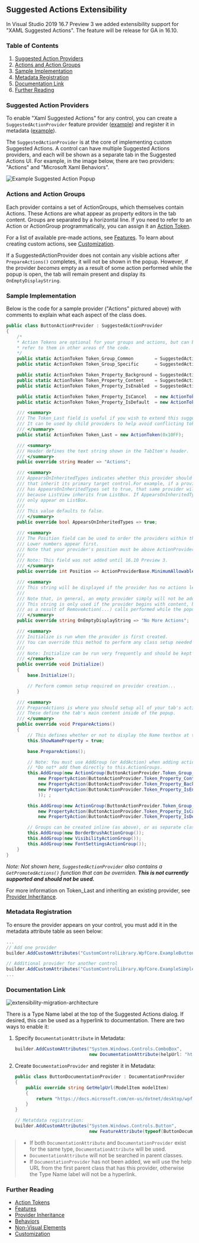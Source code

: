 ## Suggested Actions Extensibility

In Visual Studio 2019 16.7 Preview 3 we added extensibility support for "XAML Suggested Actions". The feature will be release for GA in 16.10.

### Table of Contents
1. [Suggested Action Providers](#Suggested-Action-Providers)
2. [Actions and Action Groups](#Actions-and-Action-Groups)
3. [Sample Implementation](#Sample-Implementation)
4. [Metadata Registration](#Metadata-Registration)
5. [Documentation Link](#Documentation-Link)
6. [Further Reading](#Further-Reading)

### Suggested Action Providers

>
To enable "Xaml Suggested Actions" for any control, you can create a `SuggestedActionProvider` feature provider ([example](#sample-implementation)) and register it in metadata ([example](#metadata-registration)).

The `SuggestedActionProvider` is at the core of implementing custom Suggested Actions. A control can have multiple Suggested Actions providers, and each will be shown as a separate tab in the Suggested Actions UI. For example, in the image below, there are two providers: "Actions" and  "Microsoft Xaml Behaviors".

![Example Suggested Action Popup](xaml-suggested-actions.png)

### Actions and Action Groups

Each provider contains a set of ActionGroups, which themselves contain Actions. These Actions are what appear as property editors in the tab content. Groups are separated by a horizontal line. If you need to refer to an Action or ActionGroup programmatically, you can assign it an [Action Token](./xaml-designer-suggested-actions-extensibility-tokens.md).

For a list of available pre-made actions, see [Features](./xaml-designer-suggested-actions-extensibility-features.md). To learn about creating custom actions, see [Customization](./xaml-designer-suggested-actions-extensibility-customization.md).

If a SuggestedActionProvider does not contain any visible actions after `PrepareActions()` completes, it will not be shown in the popup. However, if the provider _becomes_ empty as a result of some action performed while the popup is open, the tab will remain present and display its `OnEmptyDisplayString`.

### Sample Implementation

Below is the code for a sample provider ("Actions" pictured above) with comments to explain what each aspect of the class does.
```cs
public class ButtonActionProvider : SuggestedActionProvider
{
    /*
    * Action Tokens are optional for your groups and actions, but can be useful if you need to
    * refer to them in other areas of the code.
    */
    public static ActionToken Token_Group_Common        = SuggestedActionProviderTokens.Token_Group_Common;
    public static ActionToken Token_Group_Specific      = SuggestedActionProviderTokens.Token_Group_Specific;

    public static ActionToken Token_Property_Background = SuggestedActionProviderTokens.Token_Property_Background;
    public static ActionToken Token_Property_Content    = SuggestedActionProviderTokens.Token_Property_Content;
    public static ActionToken Token_Property_IsEnabled  = SuggestedActionProviderTokens.Token_Property_IsEnabled;

    public static ActionToken Token_Property_IsCancel   = new ActionToken(0x1001);
    public static ActionToken Token_Property_IsDefault  = new ActionToken(0x1002);

    /// <summary>
    /// The Token_Last field is useful if you wish to extend this suggested action provider.
    /// It can be used by child providers to help avoid conflicting token values.
    /// </summary>
    public static ActionToken Token_Last = new ActionToken(0x10FF);

    /// <summary>
    /// Header defines the text string shown in the TabItem's header.
    /// </summary>
    public override string Header => "Actions";

    /// <summary>
    /// AppearsOnInheritedTypes indicates whether this provider should be added to controls
    /// that inherit its primary target control.For example, if a provider on a WPF ListBox
    /// has AppearsOnInheritedTypes set to true, that same provider will appear on WPF ListViews,
    /// because ListView inherits from ListBox. If AppearsOnInheritedTypes is set to false, it will
    /// only appear on ListBox.
    ///
    /// This value defaults to false.
    /// </summary>
    public override bool AppearsOnInheritedTypes => true;

    /// <summary>
    /// The Position field can be used to order the providers within the Tab View.
    /// Lower numbers appear first.
    /// Note that your provider's position must be above ActionProviderBase.MinimumAllowablePosition or it will be ignored.
    /// 
    /// Note: This field was not added until 16.10 Preview 3.
    /// </summary>
    public override int Position => ActionProviderBase.MinimumAllowablePosition + 1;

    /// <summary>
    /// This string will be displayed if the provider has no actions left to display.
    ///
    /// Note that, in general, an empty provider simply will not be added as a tab.
    /// This string is only used if the provider begins with content, but becomes empty
    /// as a result of RemoveAction(...) calls performed while the popup is open.
    /// </summary>
    public override string OnEmptyDisplayString => "No More Actions";

    /// <summary>
    /// Initialize is run when the provider is first created.
    /// You can override this method to perform any class setup needed before other methods are run.
    ///
    /// Note: Initialize can be run very frequently and should be kept as lightweight as possible.
    /// </remarks>
    public override void Initialize()
    {
        base.Initialize();

        // Perform common setup required on provider creation...
    }

    /// <summary>
    /// PrepareActions is where you should setup all of your tab's action groups and actions.
    /// These define the tab's main content inside of the popup.
    /// </summary>
    public override void PrepareActions()
    {
        // This defines whether or not to display the Name textbox at the top of the tab  (defaults to false)
        this.ShowNameProperty = true;

        base.PrepareActions();

        // Note: You must use AddGroup (or AddAction) when adding actions to your provider.
        // *Do not* add them directly to this.ActionGroups.
        this.AddGroup(new ActionGroup(ButtonActionProvider.Token_Group_Common,
            new PropertyAction(ButtonActionProvider.Token_Property_Content, "Content"),
            new PropertyAction(ButtonActionProvider.Token_Property_Background, "Background"),
            new PropertyAction(ButtonActionProvider.Token_Property_IsEnabled, "IsEnabled")
            )); ;

        this.AddGroup(new ActionGroup(ButtonActionProvider.Token_Group_Specific,
            new PropertyAction(ButtonActionProvider.Token_Property_IsCancel, "IsCancel"),
            new PropertyAction(ButtonActionProvider.Token_Property_IsDefault, "IsDefault")));

        // Groups can be created inline (as above), or as separate classes that extend ActionGroup (as below).
        this.AddGroup(new BorderBrushActionGroup());
        this.AddGroup(new VisibilityActionGroup());
        this.AddGroup(new FontSettingsActionGroup());
    }
}
```
*Note: Not shown here, `SuggestedActionProvider` also contains a `GetPromotedActions()` function that can be overriden. **This is not currently supported and should not be used.***

For more information on Token_Last and inheriting an existing provider, see [Provider Inheritance](./xaml-designer-suggested-actions-provider-inheritance.md).

### Metadata Registration
To ensure the provider appears on your control, you must add it in the metadata attribute table as seen below:

```CS
...
// Add one provider
builder.AddCustomAttributes("CustomControlLibrary.WpfCore.ExampleButton", new FeatureAttribute(typeof(ExampleButtonSuggestedActionProvider)));

// Additional provider for another control
builder.AddCustomAttributes("CustomControlLibrary.WpfCore.ExampleSimpleButton", new FeatureAttribute(typeof(ExampleSimpleButtonSuggestedActionProvider)));
...
```

### Documentation Link
![extensibility-migration-architecture](xaml-suggested-actions-documentation.png)

There is a Type Name label at the top of the Suggested Actions dialog.
If desired, this can be used as a hyperlink to documentation. There are two ways to enable it:

1. Specify `DocumentationAttribute` in Metadata:

   ```csharp
   builder.AddCustomAttributes("System.Windows.Controls.ComboBox", 
                               new DocumentationAttribute(helpUrl: "https://docs.microsoft.com/en-us/dotnet/api/system.windows.controls.combobox"));
   ```

2. Create `DocumentationProvider` and register it in Metadata:

   ```csharp
   public class ButtonDocumentationProvider : DocumentationProvider
   {
       public override string GetHelpUrl(ModelItem modelItem)
       {
           return "https://docs.microsoft.com/en-us/dotnet/desktop/wpf/controls/button";
       }
   }
   
   // Metatdata registration:
   builder.AddCustomAttributes("System.Windows.Controls.Button",
                               new FeatureAttribute(typeof(ButtonDocumentationProvider));
   ```

   

>- If both `DocumentationAttribute`  and `DocumentationProvider` exist for the same type, `DocumentationAttribute`  will be used.
>- `DocumentationAttribute`  will not be searched in parent classes.
>- If `DocumentationProvider` has not been added, we will use the help URL from the first parent class that has this provider, otherwise the Type Name label will not be a hyperlink.

### Further Reading
- [Action Tokens](./xaml-designer-suggested-actions-extensibility-tokens.md)
- [Features](./xaml-designer-suggested-actions-extensibility-features.md)
- [Provider Inheritance](./xaml-designer-suggested-actions-provider-inheritance.md)
- [Behaviors](./xaml-designer-suggested-actions-extensibility-behaviors.md)
- [Non-Visual Elements](./xaml-designer-suggested-actions-extensibility-nonvisualelements.md)
- [Customization](./xaml-designer-suggested-actions-extensibility-customization.md)